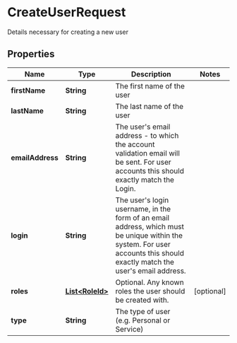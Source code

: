 

# CreateUserRequest

Details necessary for creating a new user

## Properties

Name | Type | Description | Notes
------------ | ------------- | ------------- | -------------
**firstName** | **String** | The first name of the user | 
**lastName** | **String** | The last name of the user | 
**emailAddress** | **String** | The user&#39;s email address - to which the account validation email will be sent. For user accounts  this should exactly match the Login. | 
**login** | **String** | The user&#39;s login username, in the form of an email address, which must be unique within the system.  For user accounts this should exactly match the user&#39;s email address. | 
**roles** | [**List&lt;RoleId&gt;**](RoleId.md) | Optional. Any known roles the user should be created with. |  [optional]
**type** | **String** | The type of user (e.g. Personal or Service) | 



